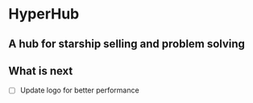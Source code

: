 # HyperHub
## A hub for starship selling and problem solving

## What is next
- [ ] Update logo for better performance